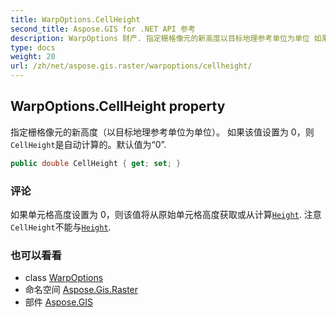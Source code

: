 ```yaml
---
title: WarpOptions.CellHeight
second_title: Aspose.GIS for .NET API 参考
description: WarpOptions 财产. 指定栅格像元的新高度以目标地理参考单位为单位 如果该值设置为 0则CellHeight是自动计算的默认值为0.
type: docs
weight: 20
url: /zh/net/aspose.gis.raster/warpoptions/cellheight/
---
```

## WarpOptions.CellHeight property

指定栅格像元的新高度（以目标地理参考单位为单位）。 如果该值设置为 0，则`CellHeight`是自动计算的。默认值为“0”.

```csharp
public double CellHeight { get; set; }
```

### 评论

如果单元格高度设置为 0，则该值将从原始单元格高度获取或从计算[`Height`](../height/). 注意`CellHeight`不能与[`Height`](../height/).

### 也可以看看

* class [WarpOptions](../)
* 命名空间 [Aspose.Gis.Raster](../../warpoptions/)
* 部件 [Aspose.GIS](../../../)



